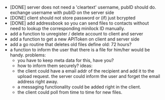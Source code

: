 - [DONE] server does not need a 'cleartext' username, pubID should do.
  exchange username with pubID on the server side
- [DONE] client should not store password or (if) just bcrypted
- [DONE] add addressbook so you can send files to contacts without need to lookup the corresponding minilock ID manually.
- add a function to unregister / delete account to client and server
- add a function to get a new APIToken on client and server side
- add a go routine that deletes old files
  define old: 72 hours?
- a function to inform the user that there is a file for him/her would be handy.
  problems:
  - you have to keep meta data for this, have you?
  - how to inform them securely?
  ideas:
  - the client could have a email addr of the recipient and add it to the upload request.
    the server could inform the user and forget the email address right away.
  - a messaging functionality could be added right in the client.
  - the client could poll from time to time for new files.
